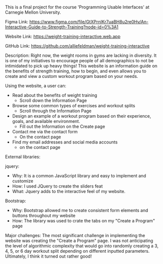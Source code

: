 This is a final project for the course 'Programming Usable Interfaces' at Carnegie Mellon University.

Figma Link: https://www.figma.com/file/GtXPrnIKr7uaBH8u2re0Hv/An-Interactive-Guide-to-Strength-Training?node-id=0%3A1

Website Link: https://weight-training-interactive.web.app

GitHub Link: https://github.com/alliefeldman/weight-training-interactive

Description: Right now, the weight rooms in gyms are lacking in diversity. It is one of my initiatives to encourage people of all demographics to not be intimidated to pick up heavy things! This website is an information guide on the benefits of strength training, how to begin, and even allows you to create and view a custom workout program based on your needs. 


Using the website, a user can:
- Read about the benefits of weight training
	- Scroll down the Information Page
- Browse some common types of exercises and workout splits
	- Scroll through the Information Page
- Design an example of a workout program based on their experience, goals, and available environment.
	- Fill out the Information on the Create page
- Contact me via the contact form
	- On the contact page
- Find my email addresses and social media accounts
	- on the contact page

External libraries: 

jquery:
- Why: It is a common JavaScript library and easy to implement and customize
- How: I used JQuery to create the sliders feat
- What: Jquery adds to the interactive feel of my website. 

Bootstrap:
- Why: Bootstrap allowed me to create consistent form elements and buttons throughout my website
- How: The library was used to crate the tabs on my "Create a Program" page


Major challenges:
The most significant challenge in implementing the website was creating the "Create a Program" page. I was not anticipating the level of algorithmic complexity that would go into randomly creating a 3, 4, 5, or 6 day workout split depending on different inputted parameters. Ultimately, I think it turned out rather good!
